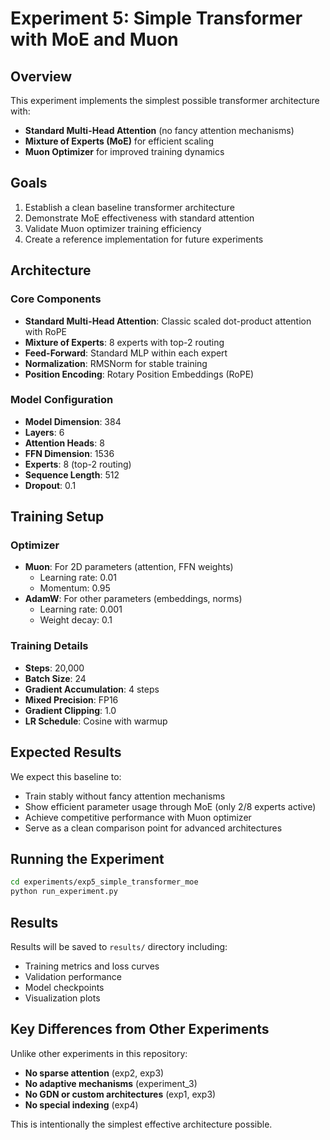 # Experiment 5: Simple Transformer with MoE and Muon

## Overview

This experiment implements the simplest possible transformer architecture with:
- **Standard Multi-Head Attention** (no fancy attention mechanisms)
- **Mixture of Experts (MoE)** for efficient scaling
- **Muon Optimizer** for improved training dynamics

## Goals

1. Establish a clean baseline transformer architecture
2. Demonstrate MoE effectiveness with standard attention
3. Validate Muon optimizer training efficiency
4. Create a reference implementation for future experiments

## Architecture

### Core Components
- **Standard Multi-Head Attention**: Classic scaled dot-product attention with RoPE
- **Mixture of Experts**: 8 experts with top-2 routing
- **Feed-Forward**: Standard MLP within each expert
- **Normalization**: RMSNorm for stable training
- **Position Encoding**: Rotary Position Embeddings (RoPE)

### Model Configuration
- **Model Dimension**: 384
- **Layers**: 6
- **Attention Heads**: 8
- **FFN Dimension**: 1536
- **Experts**: 8 (top-2 routing)
- **Sequence Length**: 512
- **Dropout**: 0.1

## Training Setup

### Optimizer
- **Muon**: For 2D parameters (attention, FFN weights)
  - Learning rate: 0.01
  - Momentum: 0.95
- **AdamW**: For other parameters (embeddings, norms)
  - Learning rate: 0.001
  - Weight decay: 0.1

### Training Details
- **Steps**: 20,000
- **Batch Size**: 24
- **Gradient Accumulation**: 4 steps
- **Mixed Precision**: FP16
- **Gradient Clipping**: 1.0
- **LR Schedule**: Cosine with warmup

## Expected Results

We expect this baseline to:
- Train stably without fancy attention mechanisms
- Show efficient parameter usage through MoE (only 2/8 experts active)
- Achieve competitive performance with Muon optimizer
- Serve as a clean comparison point for advanced architectures

## Running the Experiment

```bash
cd experiments/exp5_simple_transformer_moe
python run_experiment.py
```

## Results

Results will be saved to `results/` directory including:
- Training metrics and loss curves
- Validation performance
- Model checkpoints
- Visualization plots

## Key Differences from Other Experiments

Unlike other experiments in this repository:
- **No sparse attention** (exp2, exp3)
- **No adaptive mechanisms** (experiment_3)
- **No GDN or custom architectures** (exp1, exp3)
- **No special indexing** (exp4)

This is intentionally the simplest effective architecture possible.


